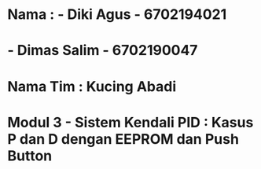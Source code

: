 # Nama : - Diki Agus - 6702194021
#        - Dimas Salim - 6702190047
# Nama Tim : Kucing Abadi
# Modul 3 - Sistem Kendali PID : Kasus P dan D dengan EEPROM dan Push Button
